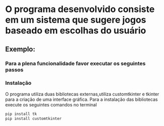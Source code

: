 # O programa desenvolvido consiste em um sistema que sugere jogos baseado em escolhas do usuário

## Exemplo:

### Para a plena funcionalidade favor executar os seguintes passos

### Instalação
O programa utiliza duas bibliotecas externas,utiliza customtkinter e tkinter para a criação de uma interface gráfica.
Para a instalação das bibliotecas execute os seguintes comandos no terminal

```bash
pip install tk
pip install customtkinter
